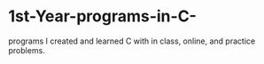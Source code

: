 # 1st-Year-programs-in-C-
programs I created and learned C with in class, online, and practice problems.
